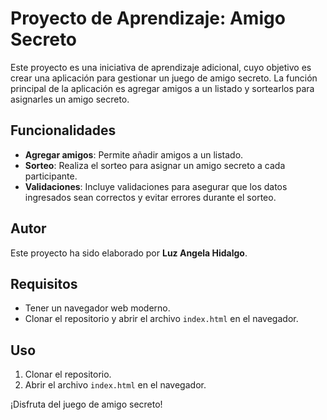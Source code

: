 # Proyecto de Aprendizaje: Amigo Secreto

Este proyecto es una iniciativa de aprendizaje adicional, cuyo objetivo es crear una aplicación para gestionar un juego de amigo secreto. La función principal de la aplicación es agregar amigos a un listado y sortearlos para asignarles un amigo secreto.

## Funcionalidades

- **Agregar amigos**: Permite añadir amigos a un listado.
- **Sorteo**: Realiza el sorteo para asignar un amigo secreto a cada participante.
- **Validaciones**: Incluye validaciones para asegurar que los datos ingresados sean correctos y evitar errores durante el sorteo.

## Autor

Este proyecto ha sido elaborado por **Luz Angela Hidalgo**.

## Requisitos

- Tener un navegador web moderno.
- Clonar el repositorio y abrir el archivo `index.html` en el navegador.

## Uso

1. Clonar el repositorio.
2. Abrir el archivo `index.html` en el navegador.

¡Disfruta del juego de amigo secreto!

